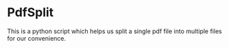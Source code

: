 # PdfSplit
This is a python script which helps us split a single pdf file into multiple files for our convenience.
